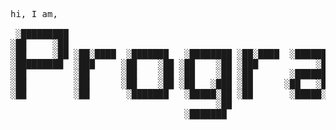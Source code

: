 <pre>
hi, I am,   
      
 ░█████████                                                                                                                 
░██     ░██                                                                                                                
░██     ░██ ░██░████  ░███████   ░████████ ░██░████  ░██████   ░█████████████  ░█████████████   ░███████  ░██░████         
░█████████  ░███     ░██    ░██ ░██    ░██ ░███           ░██  ░██   ░██   ░██ ░██   ░██   ░██ ░██    ░██ ░███             
░██         ░██      ░██    ░██ ░██    ░██ ░██       ░███████  ░██   ░██   ░██ ░██   ░██   ░██ ░█████████ ░██              
░██         ░██      ░██    ░██ ░██   ░███ ░██      ░██   ░██  ░██   ░██   ░██ ░██   ░██   ░██ ░██        ░██              
░██         ░██       ░███████   ░█████░██ ░██       ░█████░██ ░██   ░██   ░██ ░██   ░██   ░██  ░███████  ░██      ░██ ░██ 
                                       ░██                                                                                 
                                 ░███████                                                                                  
                                                                                                                             
</pre>

